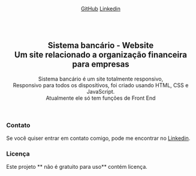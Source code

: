 <div align="center">
  
[GitHub](https://github.com/Italo-Afr?tab=repositories)
[Linkedin](https://www.linkedin.com/in/italoafr/)

  <br />
  <br />

  <h2 align="center">Sistema bancário - Website <br/> Um site relacionado a organização financeira para empresas </h2>

  Sistema bancário é um site totalmente responsivo, <br />Responsivo para todos os dispositivos, foi criado usando HTML, CSS e JavaScript.
  <br/>
  Atualmente ele só tem funções de Front End

</div>

<br />

### Contato

Se você quiser entrar em contato comigo, pode me encontrar no [Linkedin](https://www.linkedin.com/in/italoafr/).

### Licença

Este projeto ** não é gratuito para uso** contém licença.
